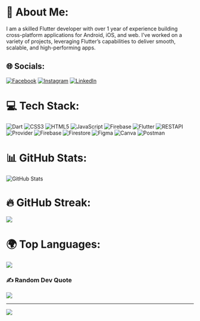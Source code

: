 # 💫 About Me:
I am a skilled Flutter developer with over 1 year of experience building cross-platform applications for Android, iOS, and web. I've worked on a variety of projects, leveraging Flutter’s capabilities to deliver smooth, scalable, and high-performing apps.


## 🌐 Socials:
[![Facebook](https://img.shields.io/badge/Facebook-%231877F2.svg?logo=Facebook&logoColor=white)](https://www.facebook.com/aqsa.bashir.94043) [![Instagram](https://img.shields.io/badge/Instagram-%23E4405F.svg?logo=Instagram&logoColor=white)](https://instagram.com/shohruhak) [![LinkedIn](https://img.shields.io/badge/LinkedIn-%230077B5.svg?logo=linkedin&logoColor=white)](https://www.linkedin.com/in/aqsabashir/) 

# 💻 Tech Stack:
![Dart](https://img.shields.io/badge/dart-%230175C2.svg?style=for-the-badge&logo=dart&logoColor=white) ![CSS3](https://img.shields.io/badge/css3-%231572B6.svg?style=for-the-badge&logo=css3&logoColor=white) ![HTML5](https://img.shields.io/badge/html5-%23E34F26.svg?style=for-the-badge&logo=html5&logoColor=white) ![JavaScript](https://img.shields.io/badge/javascript-%23323330.svg?style=for-the-badge&logo=javascript&logoColor=%23F7DF1E)  ![Firebase](https://img.shields.io/badge/firebase-%23039BE5.svg?style=for-the-badge&logo=firebase) ![Flutter](https://img.shields.io/badge/Flutter-%2302569B.svg?style=for-the-badge&logo=Flutter&logoColor=white) ![RESTAPI](https://img.shields.io/badge/FastAPI-005571?style=for-the-badge&logo=fastapi) ![Provider](https://img.shields.io/badge/Flutter--Provider-%23663399.svg?style=for-the-badge&logo=flutter&logoColor=white)
![Firebase](https://img.shields.io/badge/firebase-a08021?style=for-the-badge&logo=firebase&logoColor=ffcd34) ![Firestore](https://img.shields.io/badge/firestore-%2307405e.svg?style=for-the-badge&logo=https://img.icons8.com/ios/452/cloud-firestore.png&logoColor=white)
![Figma](https://img.shields.io/badge/figma-%23F24E1E.svg?style=for-the-badge&logo=figma&logoColor=white) ![Canva](https://img.shields.io/badge/Canva-%2300C4CC.svg?style=for-the-badge&logo=Canva&logoColor=white) ![Postman](https://img.shields.io/badge/Postman-FF6C37?style=for-the-badge&logo=postman&logoColor=white)
# 📊 GitHub Stats:
![GitHub Stats](https://github-readme-stats.vercel.app/api?username=aqsabashir2&theme=dark&hide_border=false&include_all_commits=true)

# 🔥 GitHub Streak:
![](https://github-readme-streak-stats.herokuapp.com/?user=aqsabashir2&theme=dark&hide_border=false)<br/>

# 🌍 Top Languages:
![](https://github-readme-stats.vercel.app/api/top-langs/?username=aqsabashir2&theme=dark&hide_border=false&include_all_commits=true&count_private=true&layout=compact)

### ✍️ Random Dev Quote
![](https://quotes-github-readme.vercel.app/api?type=horizontal&theme=radical)

---
[![](https://visitcount.itsvg.in/api?id=ShohruhAKU&icon=0&color=0)](https://visitcount.itsvg.in)

<!-- Proudly created with GPRM ( https://gprm.itsvg.in ) -->
